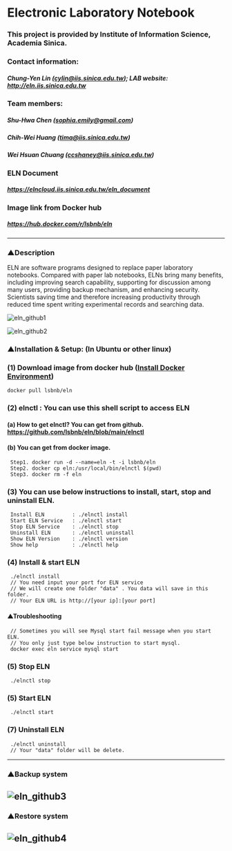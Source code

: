# Electronic Laboratory Notebook
### This project is provided by Institute of Information Science, Academia Sinica.
### Contact information:
##### Chung-Yen Lin (cylin@iis.sinica.edu.tw); LAB website: http://eln.iis.sinica.edu.tw
### Team members:
##### Shu-Hwa Chen (sophia.emily@gmail.com)
##### Chih-Wei Huang (tima@iis.sinica.edu.tw)
##### Wei Hsuan Chuang  (ccshaney@iis.sinica.edu.tw)
### ELN Document  
##### https://elncloud.iis.sinica.edu.tw/eln_document  
### Image link from Docker hub  
##### https://hub.docker.com/r/lsbnb/eln  
------

### ▲Description
ELN are software programs designed to replace paper laboratory notebooks. Compared with paper lab notebooks, ELNs bring many benefits, including improving search capability, supporting for discussion among many users, providing backup mechanism, and enhancing security. Scientists saving time and therefore increasing productivity through reduced time spent writing experimental records and searching data.

![eln_github1](https://user-images.githubusercontent.com/51230850/132170222-aa098950-c54e-4815-bacf-e326e0d34389.png)

![eln_github2](https://eln.iis.sinica.edu.tw/lims/files/users/ccshaney/eln_modules.png)

### ▲Installation & Setup: (In Ubuntu or other linux)

### (1) Download image from docker hub   ([Install Docker Environment](https://www.docker.com/get-started))
    docker pull lsbnb/eln
### (2) elnctl : You can use this shell script to access ELN
####   (a) How to get elnctl? You can get from github. https://github.com/lsbnb/eln/blob/main/elnctl
####   (b) You can get from docker image.
     Step1. docker run -d --name=eln -t -i lsbnb/eln
     Step2. docker cp eln:/usr/local/bin/elnctl $(pwd)
     Step3. docker rm -f eln

### (3) You can use below instructions to install, start, stop and uninstall ELN.
     Install ELN         : ./elnctl install
     Start ELN Service   : ./elnctl start
     Stop ELN Service    : ./elnctl stop
     Uninstall ELN       : ./elnctl uninstall
     Show ELN Version    : ./elnctl version
     Show help           : ./elnctl help

### (4) Install & start ELN
     ./elnctl install
     // You need input your port for ELN service
     // We will create one folder "data" . You data will save in this folder.
     // Your ELN URL is http://[your ip]:[your port]
#### ▲Troubleshooting
     // Sometimes you will see Mysql start fail message when you start ELN. 
     // You only just type below instruction to start mysql.
     docker exec eln service mysql start  

### (5) Stop ELN
     ./elnctl stop

### (5) Start ELN
     ./elnctl start

### (7) Uninstall ELN
     ./elnctl uninstall
     // Your "data" folder will be delete.
------
   
### ▲Backup system
![eln_github3](https://user-images.githubusercontent.com/51230850/132172693-4c283095-83d3-4fbc-83e7-9cdd4f6f810f.png)
------

### ▲Restore system
![eln_github4](https://user-images.githubusercontent.com/51230850/132172714-78e659eb-2da5-4729-be7c-eb4ec7f5d6b1.png)
------



